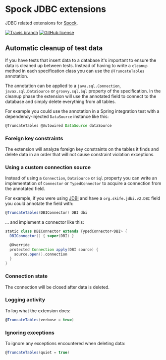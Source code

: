 # Spock JDBC extensions

JDBC related extensions for [Spock](http://spockframework.org).

[![Travis branch](https://img.shields.io/travis/robfletcher/spock-jdbc/master.svg?maxAge=2592000&style=flat-square)](https://travis-ci.org/robfletcher/spock-jdbc)
[![GitHub license](https://img.shields.io/badge/license-Apache%202-blue.svg?style=flat-square)](https://raw.githubusercontent.com/robfletcher/spock-jdbc/master/LICENSE)

## Automatic cleanup of test data

If you have tests that insert data to a database it's important to ensure the data is cleaned up between tests.
Instead of having to write a `cleanup` method in each specification class you can use the `@TruncateTables` annotation.

The annotation can be applied to a `java.sql.Connection`, `javax.sql.DataSource` or `groovy.sql.Sql` property of the specification.
In the cleanup phase the extension will use the annotated field to connect to the database and simply delete everything from all tables.

For example you could use the annotation in a Spring integration test with a dependency-injected `DataSource` instance like this:

```groovy
@TruncateTables @Autowired DataSource dataSource
```

### Foreign key constraints

The extension will analyze foreign key constraints on the tables it finds and delete data in an order that will not cause constraint violation exceptions.

### Using a custom connection source

Instead of using a `Connection`, `DataSource` or `Sql` property you can write an implementation of `Connector` or `TypedConnector` to acquire a connection from the annotated field.

For example, if you were using [JDBI](http://jdbi.org/) and have a `org.skife.jdbi.v2.DBI` field you could annotate the field with:

```groovy
@TruncateTables(DBIConnector) DBI dbi
```

… and implement a connector like this:

```groovy
static class DBIConnector extends TypedConnector<DBI> {
  DBIConnector() { super(DBI) }

  @Override
  protected Connection apply(DBI source) {
    source.open().connection
  }
}
```

### Connection state

The connection will be closed after data is deleted.

### Logging activity

To log what the extension does:

```groovy
@TruncateTables(verbose = true)
```

### Ignoring exceptions

To ignore any exceptions encountered when deleting data:
 
```groovy
@TruncateTables(quiet = true)
```
